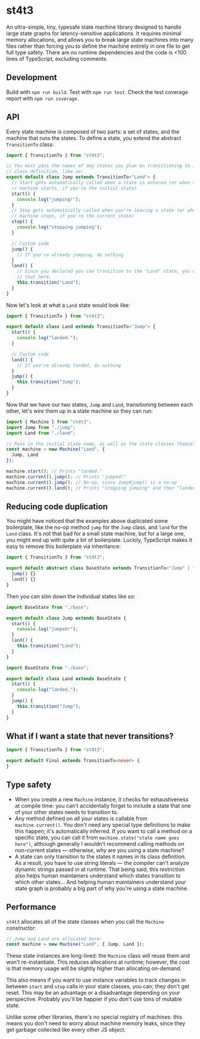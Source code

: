 # st4t3

An ultra-simple, tiny, typesafe state machine library designed to handle large
state graphs for latency-sensitive applications. It requires minimal memory
allocations, and allows you to break large state machines into many files
rather than forcing you to define the machine entirely in one file to get full
type safety. There are no runtime dependencies and the code is <100 lines of
TypeScript, excluding comments.

## Development

Build with `npm run build`. Test with `npm run test`. Check the test coverage
report with `npm run coverage`.

## API

Every state machine is composed of two parts: a set of states, and the machine
that runs the states. To define a state, you extend the abstract `TransitionTo`
class:

```typescript
import { TransitionTo } from "st4t3";

// You must pass the names of any states you plan on transitioning to in the
// class definition, like so:
export default class Jump extends TransitionTo<"Land"> {
  // Start gets automatically called when a state is entered (or when the
  // machine starts, if you're the initial state)
  start() {
    console.log("jumping!");
  }
  // Stop gets automatically called when you're leaving a state (or when the
  // machine stops, if you're the current state)
  stop() {
    console.log("stopping jumping");
  }

  // Custom code
  jump() {
    // If you're already jumping, do nothing
  }
  land() {
    // Since you declared you can transition to the "Land" state, you can call
    // that here.
    this.transition("Land");
  }
}
```

Now let's look at what a `Land` state would look like:

```typescript
import { TransitionTo } from "st4t3";

export default class Land extends TransitionTo<"Jump"> {
  start() {
    console.log("landed.");
  }

  // Custom code
  land() {
    // If you're already landed, do nothing
  }
  jump() {
    this.transition("Jump");
  }
}
```

Now that we have our two states, `Jump` and `Land`, transitioning between each
other, let's wire them up in a state machine so they can run:

```typescript
import { Machine } from "st4t3";
import Jump from "./jump";
import Land from "./land";

// Pass in the initial state name, as well as the state classes themselves:
const machine = new Machine("Land", {
  Jump, Land
});

machine.start(); // Prints "landed."
machine.current().jump(); // Prints "jumped!"
machine.current().jump(); // No-op, since Jump#jump() is a no-op
machine.current().land(); // Prints "stopping jumping" and then "landed."
```

## Reducing code duplication

You might have noticed that the examples above duplicated some boilerplate,
like the no-op method `jump` for the `Jump` class, and `land` for the `Land`
class. It's not that bad for a small state machine, but for a large one, you
might end up with quite a bit of boilerplate. Luckily, TypeScript makes it easy
to remove this boilerplate via inheritance:

```typescript
import { TransitionTo } from "st4t3";

export default abstract class BaseState extends TransitionTo<"Jump" | "Land"> {
  jump() {}
  land() {}
}
```

Then you can slim down the individual states like so:

```typescript
import BaseState from "./base";

export default class Jump extends BaseState {
  start() {
    console.log("jumped!");
  }
  land() {
    this.transition("Land");
  }
}
```

```typescript
import BaseState from "./base";

export default class Land extends BaseState {
  start() {
    console.log("landed.");
  }
  jump() {
    this.transition("Jump");
  }
}
```

## What if I want a state that never transitions?

```typescript
import { TransitionTo } from "st4t3";

export default Final extends TransitionTo<never> {
}
```

## Type safety

* When you create a new `Machine` instance, it checks for exhaustiveness at
  compile time: you can't accidentally forget to include a state that one of
  your other states needs to transition to.
* Any method defined on *all* your states is callable from `machine.current()`.
  You don't need any special type definitions to make this happen; it's
  automatically inferred. If you want to call a method on a specific state, you
  can call it from `machine.state("state name goes here")`, although generally
  I wouldn't recommend calling methods on non-current states &mdash; otherwise,
  why are you using a state machine?
* A state can only transition to the states it names in its class definition.
  As a result, you have to use string literals &mdash; the compiler can't
  analyze dynamic strings passed in at runtime. That being said, this
  restriction also helps human maintainers understand which states transition to
  which other states... And helping human maintainers understand your state
  graph is probably a big part of why you're using a state machine.

## Performance

`st4t3` allocates all of the state classes when you call the `Machine`
constructor:

```typescript
// Jump and Land are allocated here:
const machine = new Machine("Land", { Jump, Land });
```

These state instances are long-lived: the `Machine` class will reuse them and
won't re-instantiate. This reduces allocations at runtime; however, the cost is
that memory usage will be slightly higher than allocating on-demand.

This also means if you want to use instance variables to track changes in
between `start` and `stop` calls in your state classes, you can; they don't get
reset. This may be an advantage or a disadvantage depending on your
perspective. Probably you'll be happier if you don't use tons of mutable state.

Unlike some other libraries, there's no special registry of machines: this
means you don't need to worry about machine memory leaks, since they get garbage
collected like every other JS object.
